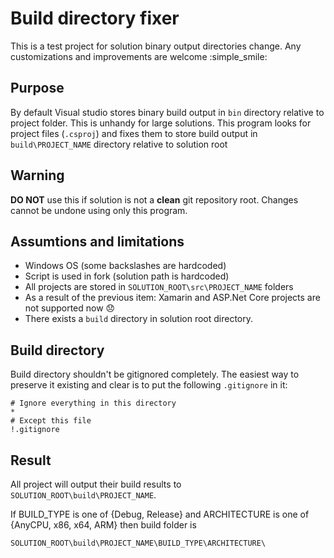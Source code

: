 # Build directory fixer

This is a test project for solution binary output directories change. Any customizations and improvements are welcome :simple_smile:

## Purpose

By default Visual studio stores binary build output in `bin` directory relative to project folder. 
This is unhandy for large solutions. This program looks for project files (`.csproj`) and fixes them to store build output in `build\PROJECT_NAME` directory relative to solution root  

## Warning

**DO NOT** use this if solution is not a **clean** git repository root. Changes cannot be undone using only this program.  

## Assumtions and limitations

* Windows OS (some backslashes are hardcoded)  
* Script is used in fork (solution path is hardcoded)  
* All projects are stored in `SOLUTION_ROOT\src\PROJECT_NAME` folders  
* As a result of the previous item: Xamarin and ASP.Net Core projects are not supported now :disappointed:    
* There exists a `build` directory in solution root directory.

## Build directory

Build directory shouldn't be gitignored completely. The easiest way to preserve it existing and clear is to put the following `.gitignore` in it:

```
# Ignore everything in this directory
*
# Except this file
!.gitignore
```

## Result

All project will output their build results to `SOLUTION_ROOT\build\PROJECT_NAME`.

If BUILD_TYPE is one of {Debug, Release} and ARCHITECTURE is one of {AnyCPU, x86, x64, ARM} then build folder is 

```
SOLUTION_ROOT\build\PROJECT_NAME\BUILD_TYPE\ARCHITECTURE\
```